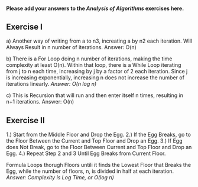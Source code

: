 #### Please add your answers to the ***Analysis of  Algorithms*** exercises here.

## Exercise I

a) Another way of writing from  a to n3, increating a by n2 each iteration. Will Always Result in n number of iterations. 
Answer: O(n)


b) There is a For Loop doing n number of iterations, making the time complexity at least O(n). Within that loop, there is a While Loop iterating from j to n each time, increasing by j by a factor of 2 each iteration. Since j is increasing exponentially, increasing n does not increase the number of iterations linearly. *Answer: O(n log n)*


c) This is Recursion that will run and then enter itself n times, resulting in n+1 iterations. Answer: O(n)

## Exercise II
1.) Start from the Middle Floor and Drop the Egg. 
2.) If the Egg Breaks, go to the Floor Between the Current and Top Floor and Drop an Egg. 
3.) If Egg does Not Break, go to the Floor Between Current and Top Floor and Drop an Egg. 
4.) Repeat Step 2 and 3 Until Egg Breaks from Current Floor. 

Formula Loops thorugh Floors untili it finds the Lowest Floor that Breaks the Egg, while the number of floors, n, is divided in half at each iteration. *Answer: Complexity is Log Time, 
or O(log n)*

